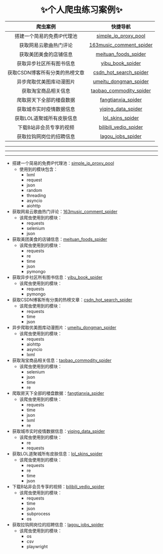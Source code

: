 
<div align="center">

#  ✨个人爬虫练习案例✨

| 爬虫案例 | 快捷导航 |
| :------------------------: | :--: |
| 搭建一个简易的免费IP代理池 | [simple_ip_proxy_pool](https://github.com/cjladmin/spider_cases/tree/main/simple_ip_proxy_pool) |
| 获取网易云歌曲热门评论 | [163music_comment_spider](https://github.com/cjladmin/spider_cases/tree/main/163music_comment_spider) |
| 获取美团美食的店铺信息 | [meituan_foods_spider](https://github.com/cjladmin/spider_cases/tree/main/meituan_foods_spider) |
| 获取异步社区所有图书信息 | [yibu_book_spider](https://github.com/cjladmin/spider_cases/tree/main/yibu_book_spider) |
| 获取CSDN博客所有分类的热榜文章 | [csdn_hot_search_spider](https://github.com/cjladmin/spider_cases/tree/main/csdn_hot_search_spider) |
| 异步爬取优美图库动漫图片 | [umeitu_dongman_spider](https://github.com/cjladmin/spider_cases/tree/main/umeitu_dongman_spider) |
| 获取淘宝商品相关信息 | [taobao_commodity_spider](https://github.com/cjladmin/spider_cases/tree/main/taobao_commodity_spider) |
| 爬取房天下全部的楼盘数据 | [fangtianxia_spider](https://github.com/cjladmin/spider_cases/tree/main/fangtianxia_spider) |
| 获取城市实时疫情数据信息 | [yiqing_data_spider](https://github.com/cjladmin/spider_cases/tree/main/yiqing_data_spider) |
| 获取LOL道聚城所有皮肤信息 | [lol_skins_spider](https://github.com/cjladmin/spider_cases/tree/main/lol_skins_spider) |
| 下载B站非会员专享的视频 | [bilibili_vedio_spider](https://github.com/cjladmin/spider_cases/tree/main/bilibili_vedio_spider) |
| 获取拉钩网岗位的招聘信息 | [lagou_jobs_spider](https://github.com/cjladmin/spider_cases/tree/main/lagou_jobs_spider) |

</div>

---
---
---

 - 搭建一个简易的免费IP代理池：[simple_ip_proxy_pool](https://github.com/cjladmin/spider_cases/tree/main/simple_ip_proxy_pool)
     - 使用到的模块包含：
         - lxml
         - request
         - json
         - random
         - threading
         - asyncio
         - aiohttp
 - 获取网易云歌曲热门评论：[163music_comment_spider](https://github.com/cjladmin/spider_cases/tree/main/163music_comment_spider)
     - 该爬虫使用到的模块：
         - requests
         - selenium
         - json
 - 获取美团美食的店铺信息：[meituan_foods_spider](https://github.com/cjladmin/spider_cases/tree/main/meituan_foods_spider)
     - 该爬虫使用到的模块：
         - requests
         - re
         - time
         - json
         - pymongo
 - 获取异步社区所有图书信息：[yibu_book_spider](https://github.com/cjladmin/spider_cases/tree/main/yibu_book_spider)
     - 该爬虫使用到的模块：
         - requests
         - pymongo
 - 获取CSDN博客所有分类的热榜文章：[csdn_hot_search_spider](https://github.com/cjladmin/spider_cases/tree/main/csdn_hot_search_spider)
     - 该爬虫使用到的模块：
         - requests
         - time
         - json
 - 异步爬取优美图库动漫图片：[umeitu_dongman_spider](https://github.com/cjladmin/spider_cases/tree/main/umeitu_dongman_spider)
     - 该爬虫使用到的模块：
         - requests
         - aiohttp
         - asyncio
         - lxml
 - 获取淘宝商品相关信息：[taobao_commodity_spider](https://github.com/cjladmin/spider_cases/tree/main/taobao_commodity_spider)
     - 该爬虫使用到的模块：
         - selenium
         - json
         - time
         - re
 - 爬取房天下全部的楼盘数据：[fangtianxia_spider](https://github.com/cjladmin/spider_cases/tree/main/fangtianxia_spider)
     - 该爬虫使用到的模块：
         - requests
         - time
         - json
         - lxml
         - re
 - 获取城市实时疫情数据信息：[yiqing_data_spider](https://github.com/cjladmin/spider_cases/tree/main/yiqing_data_spider)
     - 该爬虫使用到的模块：
         - re
         - requests
 - 获取LOL道聚城所有皮肤信息：[lol_skins_spider](https://github.com/cjladmin/spider_cases/tree/main/lol_skins_spider)
     - 该爬虫使用到的模块：
         - requests
         - re
         - time
         - json
 - 下载B站非会员专享的视频：[bilibili_vedio_spider](https://github.com/cjladmin/spider_cases/tree/main/bilibili_vedio_spider)
     - 该爬虫使用到的模块：
         - requests
         - time
         - json
         - subprocess
         - os
 - 获取拉钩网岗位的招聘信息：[lagou_jobs_spider](https://github.com/cjladmin/spider_cases/tree/main/lagou_jobs_spider)
     - 该爬虫使用到的模块：
         - os
         - csv
         - playwright
